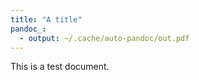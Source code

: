```yaml
---
title: "A title"
pandoc_:
  - output: ~/.cache/auto-pandoc/out.pdf
---
```


This is a test document.
